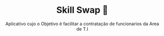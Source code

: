 <h1 align="center">Skill Swap 🚀</h1>
<p align="center">Aplicativo cujo o Objetivo é facilitar a contratação de funcionarios da Area de T.I</p>
